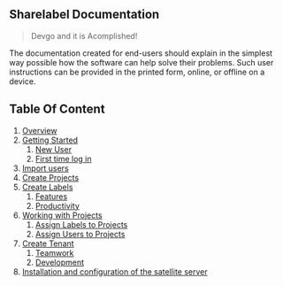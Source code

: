 ## Sharelabel Documentation

> Devgo and it is Acomplished!

The documentation created for end-users should explain in the simplest way possible how the software can help solve their problems. 
Such user instructions can be provided in the printed form, online, or offline on a device.


## Table Of Content

1. [Overview](./features/intro.md)
2. [Getting Started](./features/FAQs.md)
    1. [New User](./features/FAQs.md)
    2. [First time log in](./features/FAQs.md)
3. [Import users](./features/intro.md)
4. [Create Projects](./features/intro.md)
5. [Create Labels](./features/introduction.md)
    1. [Features](./features/intro.md)
    2. [Productivity](./features/intro.md)
6. [Working with Projects](./features/intro.md)
    1. [Assign Labels to Projects](./features/intro.md)
    1. [Assign Users to Projects](./features/intro.md)
7. [Create Tenant](./features/intro.md)
    1. [Teamwork](./features/intro.md)
      1. [Development](./features/intro.md)
8. [Installation and configuration of the satellite server](./features/intro.md)

